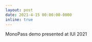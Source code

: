 ```yaml
---
layout: post
date: 2021-4-15 00:00:00-0000
inline: true
---
```


MonoPass demo presented at IUI 2021
